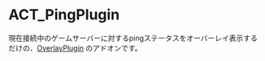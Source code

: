 # ACT_PingPlugin

現在接続中のゲームサーバーに対するpingステータスをオーバーレイ表示するだけの、[OverlayPlugin](https://github.com/hibiyasleep/OverlayPlugin) のアドオンです。 